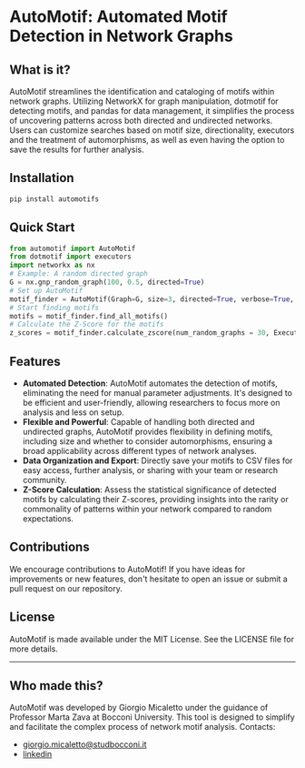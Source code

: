 # AutoMotif: Automated Motif Detection in Network Graphs
## What is it?
AutoMotif streamlines the identification and cataloging of motifs within network graphs. Utilizing NetworkX for graph manipulation, dotmotif for detecting motifs, and pandas for data management, it simplifies the process of uncovering patterns across both directed and undirected networks. Users can customize searches based on motif size, directionality, executors and the treatment of automorphisms, as well as even having the option to save the results for further analysis.

## Installation

```bash
pip install automotifs
```
## Quick Start
```python
from automotif import AutoMotif
from dotmotif import executors
import networkx as nx
# Example: A random directed graph
G = nx.gnp_random_graph(100, 0.5, directed=True)
# Set up AutoMotif
motif_finder = AutoMotif(Graph=G, size=3, directed=True, verbose=True, use_GrandISO = True)
# Start finding motifs
motifs = motif_finder.find_all_motifs()
# Calculate the Z-Score for the motifs
z_scores = motif_finder.calculate_zscore(num_random_graphs = 30, Executor = executors.NetworkXExecutor)
```
## Features
- **Automated Detection**: AutoMotif automates the detection of motifs, eliminating the need for manual parameter adjustments. It's designed to be efficient and user-friendly, allowing researchers to focus more on analysis and less on setup.
- **Flexible and Powerful**: Capable of handling both directed and undirected graphs, AutoMotif provides flexibility in defining motifs, including size and whether to consider automorphisms, ensuring a broad applicability across different types of network analyses.
- **Data Organization and Export**: Directly save your motifs to CSV files for easy access, further analysis, or sharing with your team or research community.
- **Z-Score Calculation**: Assess the statistical significance of detected motifs by calculating their Z-scores, providing insights into the rarity or commonality of patterns within your network compared to random expectations.
## Contributions
We encourage contributions to AutoMotif! If you have ideas for improvements or new features, don't hesitate to open an issue or submit a pull request on our repository.
## License
AutoMotif is made available under the MIT License. See the LICENSE file for more details.
***
## Who made this? 
AutoMotif was developed by Giorgio Micaletto under the guidance of Professor Marta Zava at Bocconi University. This tool is designed to simplify and facilitate the complex process of network motif analysis.
Contacts:
- giorgio.micaletto@studbocconi.it
- [linkedin](linkedin.com/in/giorgio-micaletto/)
